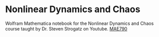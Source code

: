 # Nonlinear Dynamics and Chaos

Wolfram Mathematica notebook for the Nonlinear Dynamics and Chaos course taught by Dr. Steven Strogatz on Youtube. [MAE790](https://www.youtube.com/playlist?list=PLbN57C5Zdl6j_qJA-pARJnKsmROzPnO9V)


